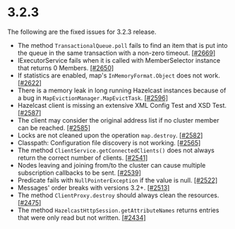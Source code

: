 

# 3.2.3

The following are the fixed issues for 3.2.3 release.

- The method `TransactionalQueue.poll` fails to find an item that is put into the queue in the same transaction with a non-zero timeout. [[#2669]](https://github.com/hazelcast/hazelcast/issues/2669)
- IExecutorService fails when it is called with MemberSelector instance that returns 0 Members. [[#2650]](https://github.com/hazelcast/hazelcast/issues/2650)
- If statistics are enabled, map's `InMemoryFormat.Object` does not work. [[#2622]](https://github.com/hazelcast/hazelcast/issues/2622)
- There is a memory leak in long running Hazelcast instances because of a bug in `MapEvictionManager.MapEvictTask`. [[#2596]](https://github.com/hazelcast/hazelcast/issues/2596)
- Hazelcast client is missing an extensive XML Config Test and XSD Test. [[#2587]](https://github.com/hazelcast/hazelcast/issues/2587)
- The client may consider the original address list if no cluster member can be reached. [[#2585]](https://github.com/hazelcast/hazelcast/issues/2585)
- Locks are not cleaned upon the operation `map.destroy`. [[#2582]](https://github.com/hazelcast/hazelcast/issues/2582)
- Classpath: Configuration file discovery is not working. [[#2565]](https://github.com/hazelcast/hazelcast/issues/2565)
- The method `ClientService.getConnectedClients()` does not always return the correct number of clients. [[#2541]](https://github.com/hazelcast/hazelcast/issues/2541)
- Nodes leaving and joining from/to the cluster can cause multiple subscription callbacks to be sent. [[#2539]](https://github.com/hazelcast/hazelcast/issues/2539)
- Predicate fails with `NullPointerException` if the value is null. [[#2522]](https://github.com/hazelcast/hazelcast/issues/2522)
- Messages' order breaks with versions 3.2+. [[#2513]](https://github.com/hazelcast/hazelcast/issues/2513)
- The method `ClientProxy.destroy` should always clean the resources. [[#2475]](https://github.com/hazelcast/hazelcast/issues/2475)
- The method `HazelcastHttpSession.getAttributeNames` returns entries that were only read but not written. [[#2434]](https://github.com/hazelcast/hazelcast/issues/2434)



